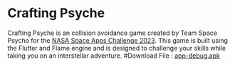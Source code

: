 # Crafting Psyche
Crafting Psyche is an collision avoidance game created by Team Space Psycho for the [NASA Space Apps Challenge 2023](https://www.spaceappschallenge.org/). This game is built using the Flutter and Flame engine and is designed to challenge your skills while taking you on an interstellar adventure. 
#Download File : 
[app-debug.apk](build%2Fapp%2Foutputs%2Fflutter-apk%2Fapp-debug.apk)


